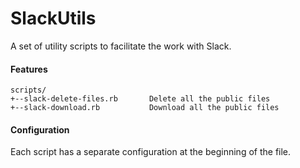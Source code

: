 # SlackUtils
A set of utility scripts to facilitate the work with Slack.

#### Features
```
scripts/
+--slack-delete-files.rb       Delete all the public files       
+--slack-download.rb           Download all the public files        
```

#### Configuration
Each script has a separate configuration at the beginning of the file.
